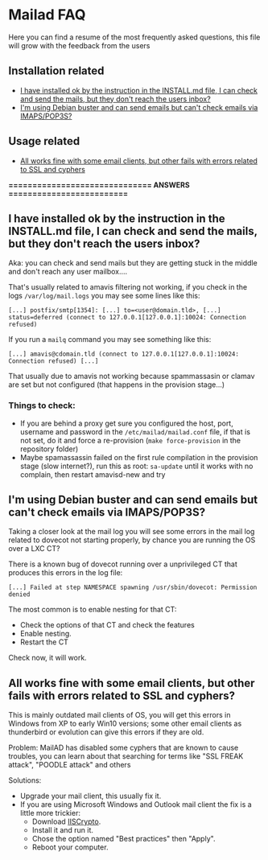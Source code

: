 # Mailad FAQ

Here you can find a resume of the most frequently asked questions, this file will grow with the feedback from the users

## Installation related

- [I have installed ok by the instruction in the INSTALL.md file, I can check and send the mails, but they don't reach the users inbox?](FAQ.md#i-have-installed-ok-by-the-instruction-in-the-installmd-file-i-can-check-and-send-the-mails-but-they-dont-reach-the-users-inbox)
- [I'm using Debian buster and can send emails but can't check emails via IMAPS/POP3S?](FAQ.md#im-using-debian-buster-and-can-send-emails-but-cant-check-emails-via-imapspop3s)

## Usage related

- [All works fine with some email clients, but other fails with errors related to SSL and cyphers](FAQ.md#all-works-fine-with-some-email-clients-but-other-fails-with-errors-related-to-ssl-and-cyphers)

**============================== ANSWERS =========================**

## I have installed ok by the instruction in the INSTALL.md file, I can check and send the mails, but they don't reach the users inbox?

Aka: you can check and send mails but they are getting stuck in the middle and don't reach any user mailbox....

That's usually related to amavis filtering not working, if you check in the logs `/var/log/mail.logs` you may see some lines like this:

```
[...] postfix/smtp[1354]: [...] to=<user@domain.tld>, [...] status=deferred (connect to 127.0.0.1[127.0.0.1]:10024: Connection refused)
```

If you run a `mailq` command you may see something like this:

```
[...] amavis@cdomain.tld (connect to 127.0.0.1[127.0.0.1]:10024: Connection refused) [...]
```

That usually due to amavis not working because spammassasin or clamav are set but not configured (that happens in the provision stage...)

### Things to check:

- If you are behind a proxy get sure you configured the host, port, username and password in the `/etc/mailad/mailad.conf` file, if that is not set, do it and force a re-provision (`make force-provision` in the repository folder)
- Maybe spamassassin failed on the first rule compilation in the provision stage (slow internet?), run this as root: `sa-update` until it works with no complain, then restart amavisd-new and try

## I'm using Debian buster and can send emails but can't check emails via IMAPS/POP3S?

Taking a closer look at the mail log you will see some errors in the mail log related to dovecot not starting properly, by chance you are running the OS over a LXC CT?

There is a known bug of dovecot running over a unprivileged CT that produces this errors in the log file:

```
[...] Failed at step NAMESPACE spawning /usr/sbin/dovecot: Permission denied
```

The most common is to enable nesting for that CT:

- Check the options of that CT and check the features
- Enable nesting.
- Restart the CT

Check now, it will  work.

## All works fine with some email clients, but other fails with errors related to SSL and cyphers?

This is mainly outdated mail clients of OS, you will get this errors in Windows from XP to early Win10 versions; some other email clients as thunderbird or evolution can give this errors if they are old.

Problem: MailAD has disabled some cyphers that are known to cause troubles, you can learn about that searching for terms like "SSL FREAK attack", "POODLE attack" and others

Solutions:

- Upgrade your mail client, this usually fix it. 
- If you are using Microsoft Windows and Outlook mail client the fix is a little more trickier:
    - Download [IISCrypto](https://www.nartac.com/Products/IISCrypto).
    - Install it and run it.
    - Chose the option named "Best practices" then "Apply".
    - Reboot your computer.
